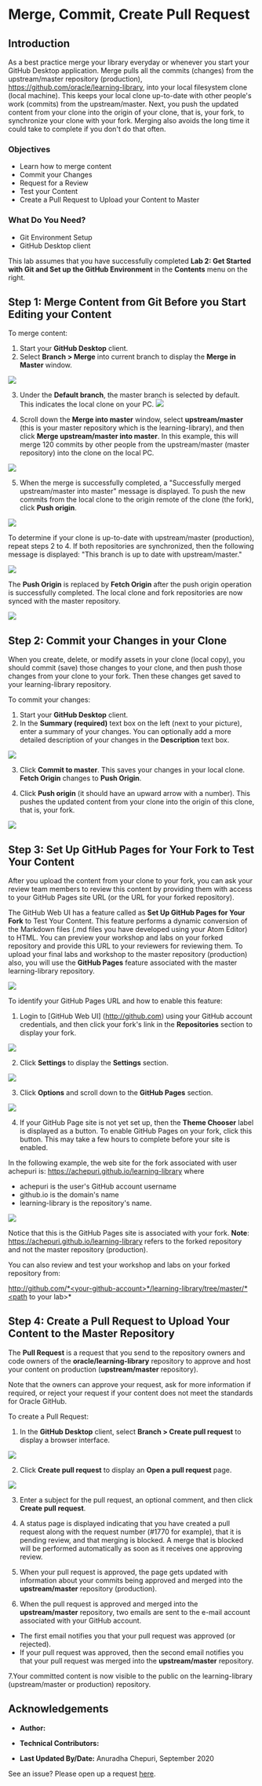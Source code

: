 # Merge, Commit, Create Pull Request

## Introduction

As a best practice merge your library everyday or whenever you start your GitHub Desktop application. Merge pulls all the commits (changes) from the upstream/master repository (production), https://github.com/oracle/learning-library, into your local filesystem clone (local machine). This keeps your local clone up-to-date with other people's work (commits) from the upstream/master. Next, you push the updated content from your clone into the origin of your clone, that is, your fork, to synchronize your clone with your fork. Merging also avoids the long time it could take to complete if you don't do that often.

### Objectives

* Learn how to merge content
* Commit your Changes
* Request for a Review
* Test your Content
* Create a Pull Request to Upload your Content to Master

### What Do You Need?
* Git Environment Setup
* GitHub Desktop client


This lab assumes that you have successfully completed **Lab 2: Get Started with Git and Set up the GitHub Environment** in the **Contents** menu on the right.


## **Step 1:** Merge Content from Git Before you Start Editing your Content
To merge content:
1. Start your **GitHub Desktop** client.
2. Select **Branch > Merge** into current branch to display the **Merge in Master** window.

![](./images/git-hub-merge-current-branch.png " ")

3. Under the **Default branch**, the master branch is selected by default. This indicates the local clone on your PC.
![](./images/git-hub-merge-local-clone-default-branch.png " ")

4. Scroll down the **Merge into master** window, select **upstream/master** (this is your master repository which is the learning-library), and then click **Merge upstream/master into master**. In this example, this will merge 120 commits by other people from the upstream/master (master repository) into the clone on the local PC.

![](./images/git-hub-merge-upstream-master.png " ")

5. When the merge is successfully completed, a "Successfully merged upstream/master into master" message is displayed. To push the new commits from the local clone to the origin remote of the clone (the fork), click **Push origin**.

![](./images/git-hub-merge-push-origin.png " ")

To determine if your clone is up-to-date with upstream/master (production), repeat steps 2 to 4. If both repositories are synchronized, then the following message is displayed:
"This branch is up to date with upstream/master."

![](./images/git-hub-merge-branch-up-to-date.png " ")

The **Push Origin** is replaced by **Fetch Origin** after the push origin operation is successfully completed.  The local clone and fork repositories are now synced with the master repository.

![](./images/git-hub-merge-fetch-origin.png " ")

## **Step 2:** Commit your Changes in your Clone
When you create, delete, or modify assets in your clone (local copy), you should commit (save) those changes to your clone, and then push those changes from your clone to your fork. Then these changes get saved to your learning-library repository.

To commit your changes:
1. Start your **GitHub Desktop** client.
2. In the **Summary (required)** text box on the left (next to your picture), enter a summary of your changes. You can optionally add a more detailed description of your changes in the **Description** text box.

![](./images/git-hub-commit-to-master.png " ")

3. Click **Commit to master**. This saves your changes in your local clone. **Fetch Origin** changes to **Push Origin**.

4. Click **Push origin** (it should have an upward arrow with a number). This pushes the updated content from your clone into the origin of this clone, that is, your fork.

![](./images/git-hub-commit-push-origin.png " ")

## **Step 3:** Set Up GitHub Pages for Your Fork to Test Your Content

After you upload the content from your clone to your fork, you can ask your review team members to review this content by providing them with access to your GitHub Pages site URL (or the URL for your forked repository).

The GitHub Web UI has a feature called as **Set Up GitHub Pages for Your Fork** to Test Your Content. This feature performs a dynamic conversion of the Markdown files (.md files you have developed using your Atom Editor) to HTML. You can preview your workshop and labs on your forked repository and provide this URL to your reviewers for reviewing them. To upload your final labs and workshop to the master repository (production) also, you will use the **GitHub Pages** feature associated with the master learning-library repository.

![](./images/git-hub-deploy-completed-content-to-master.png " ")

To identify your GitHub Pages URL and how to enable this feature:
1. Login to [GitHub Web UI] (http://github.com) using your GitHub account credentials, and then click your fork's link in the **Repositories** section to display your fork.

![](./images/git-hub-stage-git-hub-pages-repositories " ")

2. Click **Settings** to display the **Settings** section.

![](./images/git-hub-stage-git-hub-pages-settings " ")

3. Click **Options** and scroll down to the **GitHub Pages** section.

![](./images/git-hub-stage-git-hub-pages-settings-options " ")

4. If your GitHub Page site is not yet set up, then the **Theme Chooser** label is displayed as a button. To enable GitHub Pages on your fork, click this button. This may take a few hours to complete before your site is enabled.

In the following example, the web site for the fork associated with user achepuri is: https://achepuri.github.io/learning-library where
  * achepuri is the user's GitHub account username
  * github.io is the domain's name
  * learning-library is the repository's name.

![](./images/git-hub-stage-git-hub-pages-settings-theme " ")

Notice that this is the GitHub Pages site is associated with your fork.
**Note**:  https://achepuri.github.io/learning-library refers to the forked repository and not the master repository (production).  

You can also review and test your workshop and labs on your forked repository from:

http://github.com/*<your-github-account>*/learning-library/tree/master/*<path to your lab>*

## **Step 4**: Create a Pull Request to Upload Your Content to the Master Repository
The **Pull Request** is a request that you send to the repository owners and code owners of the **oracle/learning-library** repository to approve and host your content on production (**upstream/master** repository).

Note that the owners can approve your request, ask for more information if required, or reject your request if your content does not meet the standards for Oracle GitHub.

To create a Pull Request:
1. In the **GitHub Desktop** client, select **Branch > Create pull request** to display a browser interface.

![](./images/git-hub-branch-pull-request " ")

2. Click **Create pull request** to display an **Open a pull request** page.

![](./images/git-hub-browser-create-pull-request " ")

3. Enter a subject for the pull request, an optional comment, and then click **Create pull request**.

4. A status page is displayed indicating that you have created a pull request along with the request number (#1770 for example), that it is pending review, and that merging is blocked. A merge that is blocked will be performed automatically as soon as it receives one approving review.

5. When your pull request is approved, the page gets updated with information about your commits being approved and merged into the **upstream/master** repository (production).

6. When the pull request is approved and merged into the **upstream/master** repository, two emails are sent to the e-mail account associated with your GitHub account.
  * The first email notifies you that your pull request was approved (or rejected).
  * If your pull request was approved, then the second email notifies you that your pull request was merged into the **upstream/master** repository.  

7.Your committed content is now visible to the public on the learning-library (upstream/master or production) repository.

## Acknowledgements

* **Author:**  

* **Technical Contributors:**  

* **Last Updated By/Date:** Anuradha Chepuri, September 2020

See an issue?  Please open up a request [here](https://github.com/oracle/learning-library/issues).
